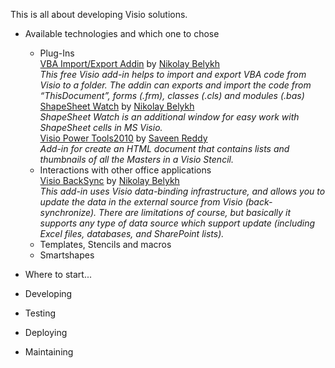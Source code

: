 This is all about developing Visio solutions.

- Available technologies and which one to chose
  - Plug-Ins    
  [VBA Import/Export Addin](https://unmanagedvisio.com/products/vba-importexport-addin/) by [Nikolay Belykh](https://github.com/nbelyh)     
  *This free Visio add-in helps to import and export VBA code from Visio to a folder.
  The addin can exports and import the code from “ThisDocument”, forms (.frm), classes (.cls) and modules (.bas)*    
  [ShapeSheet Watch](https://unmanagedvisio.com/shapesheet-watch-multiselect/) by [Nikolay Belykh](https://github.com/nbelyh)     
  *ShapeSheet Watch is an additional window for easy work with ShapeSheet cells in MS Visio.*    
  [Visio Power Tools2010](https://viziblr.com/news/2012/3/10/browsing-visio-2010-stencil-shapes-as-a-document.html) by [Saveen Reddy](https://github.com/saveenr)    
  *Add-in for create an HTML document that contains lists and thumbnails of all the Masters in a Visio Stencil.*
  - Interactions with other office applications    
    [Visio BackSync](https://unmanagedvisio.com/products/visio-back-sync/) by [Nikolay Belykh](https://github.com/nbelyh)     
    *This add-in uses Visio data-binding infrastructure, and allows you to update the data in the external source from Visio (back-synchronize). There are limitations of course, but basically it supports any type of data source which support update (including Excel files, databases, and SharePoint lists).*
  - Templates, Stencils and macros
  - Smartshapes


- Where to start...
- Developing
- Testing
- Deploying
- Maintaining
